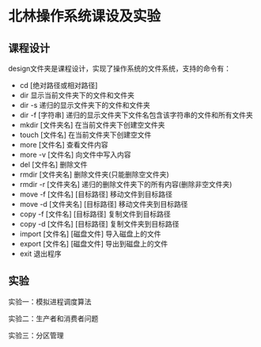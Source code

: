 # 北林操作系统课设及实验

## 课程设计

design文件夹是课程设计，实现了操作系统的文件系统，支持的命令有：

- cd 	[绝对路径或相对路径]
- dir 		显示当前文件夹下的文件和文件夹
- dir -s 	递归的显示文件夹下的文件和文件夹
- dir -f [字符串]	递归的显示文件夹下文件名包含该字符串的文件和所有文件夹
- mkdir [文件夹名]		在当前文件夹下创建空文件夹
- touch [文件名]		在当前文件夹下创建空文件
- more [文件名]			查看文件内容
- more -v [文件名]		向文件中写入内容
- del [文件名]			删除文件
- rmdir [文件夹名]		删除文件夹(只能删除空文件夹)
- rmdir -r [文件夹名]	递归的删除文件夹下的所有内容(删除非空文件夹)
- move -f [文件名] [目标路径]		移动文件到目标路径
- move -d [文件夹名] [目标路径]	移动文件夹到目标路径
- copy -f [文件名] [目标路径]		复制文件到目标路径
- copy -d [文件名] [目标路径]		复制文件夹到目标路径
- import [文件名] [磁盘文件]		导入磁盘上的文件
- export [文件名] [磁盘文件]		导出到磁盘上的文件
- exit		退出程序

## 实验

实验一：模拟进程调度算法

实验二：生产者和消费者问题

实验三：分区管理